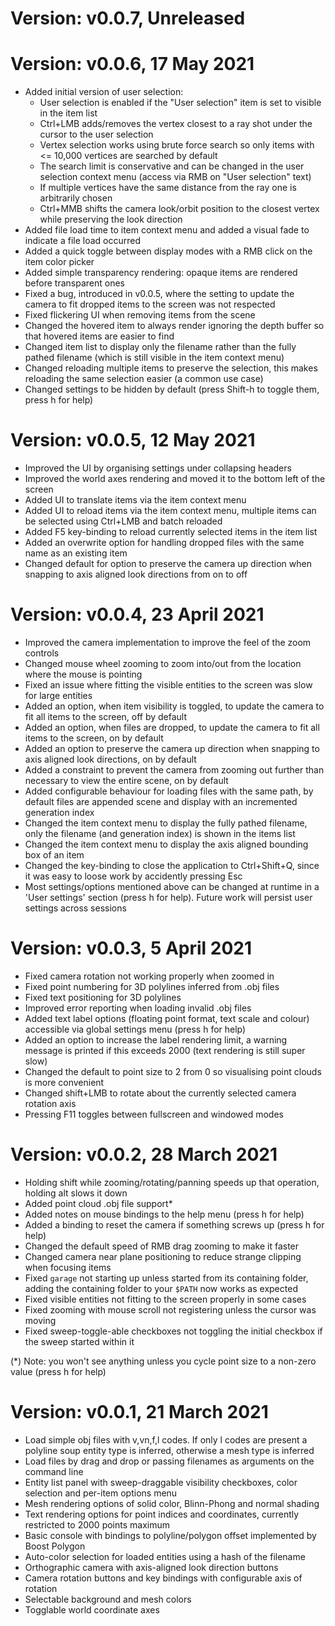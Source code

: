 # Version: v0.0.7, Unreleased

# Version: v0.0.6, 17 May 2021

- Added initial version of user selection:
  - User selection is enabled if the "User selection" item is set to visible in the item list
  - Ctrl+LMB adds/removes the vertex closest to a ray shot under the cursor to the user selection
  - Vertex selection works using brute force search so only items with <= 10,000 vertices are searched by default
  - The search limit is conservative and can be changed in the user selection context menu (access via RMB on "User selection" text)
  - If multiple vertices have the same distance from the ray one is arbitrarily chosen
  - Ctrl+MMB shifts the camera look/orbit position to the closest vertex while preserving the look direction
- Added file load time to item context menu and added a visual fade to indicate a file load occurred
- Added a quick toggle between display modes with a RMB click on the item color picker
- Added simple transparency rendering: opaque items are rendered before transparent ones
- Fixed a bug, introduced in v0.0.5, where the setting to update the camera to fit dropped items to the screen was not respected
- Fixed flickering UI when removing items from the scene
- Changed the hovered item to always render ignoring the depth buffer so that hovered items are easier to find
- Changed item list to display only the filename rather than the fully pathed filename (which is still visible in the item context menu)
- Changed reloading multiple items to preserve the selection, this makes reloading the same selection easier (a common use case)
- Changed settings to be hidden by default (press Shift-h to toggle them, press h for help)

# Version: v0.0.5, 12 May 2021

- Improved the UI by organising settings under collapsing headers
- Improved the world axes rendering and moved it to the bottom left of the screen
- Added UI to translate items via the item context menu
- Added UI to reload items via the item context menu, multiple items can be selected using Ctrl+LMB and batch reloaded
- Added F5 key-binding to reload currently selected items in the item list
- Added an overwrite option for handling dropped files with the same name as an existing item
- Changed default for option to preserve the camera up direction when snapping to axis aligned look directions from on to off

# Version: v0.0.4, 23 April 2021

- Improved the camera implementation to improve the feel of the zoom controls
- Changed mouse wheel zooming to zoom into/out from the location where the mouse is pointing
- Fixed an issue where fitting the visible entities to the screen was slow for large entities
- Added an option, when item visibility is toggled, to update the camera to fit all items to the screen, off by default
- Added an option, when files are dropped, to update the camera to fit all items to the screen, on by default
- Added an option to preserve the camera up direction when snapping to axis aligned look directions, on by default
- Added a constraint to prevent the camera from zooming out further than necessary to view the entire scene, on by default
- Added configurable behaviour for loading files with the same path, by default files are appended scene and display with an incremented generation index
- Changed the item context menu to display the fully pathed filename, only the filename (and generation index) is shown in the items list
- Changed the item context menu to display the axis aligned bounding box of an item
- Changed the key-binding to close the application to Ctrl+Shift+Q, since it was easy to loose work by accidently pressing Esc
- Most settings/options mentioned above can be changed at runtime in a 'User settings' section (press h for help). Future work will persist user settings across sessions

# Version: v0.0.3, 5 April 2021

- Fixed camera rotation not working properly when zoomed in
- Fixed point numbering for 3D polylines inferred from .obj files
- Fixed text positioning for 3D polylines
- Improved error reporting when loading invalid .obj files
- Added text label options (floating point format, text scale and colour) accessible via global settings menu (press h for help)
- Added an option to increase the label rendering limit, a warning message is printed if this exceeds 2000 (text rendering is still super slow)
- Changed the default to point size to 2 from 0 so visualising point clouds is more convenient
- Changed shift+LMB to rotate about the currently selected camera rotation axis
- Pressing F11 toggles between fullscreen and windowed modes

# Version: v0.0.2, 28 March 2021

- Holding shift while zooming/rotating/panning speeds up that operation, holding alt slows it down
- Added point cloud .obj file support*
- Added notes on mouse bindings to the help menu (press h for help)
- Added a binding to reset the camera if something screws up (press h for help)
- Changed the default speed of RMB drag zooming to make it faster
- Changed camera near plane positioning to reduce strange clipping when focusing items
- Fixed `garage` not starting up unless started from its containing folder, adding the containing folder to your `$PATH` now works as expected
- Fixed visible entities not fitting to the screen properly in some cases
- Fixed zooming with mouse scroll not registering unless the cursor was moving
- Fixed sweep-toggle-able checkboxes not toggling the initial checkbox if the sweep started within it

(*) Note: you won't see anything unless you cycle point size to a non-zero value (press h for help)

# Version: v0.0.1, 21 March 2021

- Load simple obj files with v,vn,f,l codes. If only l codes are present a polyline soup entity type is inferred, otherwise a mesh type is inferred
- Load files by drag and drop or passing filenames as arguments on the command line
- Entity list panel with sweep-draggable visibility checkboxes, color selection and per-item options menu
- Mesh rendering options of solid color, Blinn-Phong and normal shading
- Text rendering options for point indices and coordinates, currently restricted to 2000 points maximum
- Basic console with bindings to polyline/polygon offset implemented by Boost Polygon
- Auto-color selection for loaded entities using a hash of the filename
- Orthographic camera with axis-aligned look direction buttons
- Camera rotation buttons and key bindings with configurable axis of rotation
- Selectable background and mesh colors
- Togglable world coordinate axes

